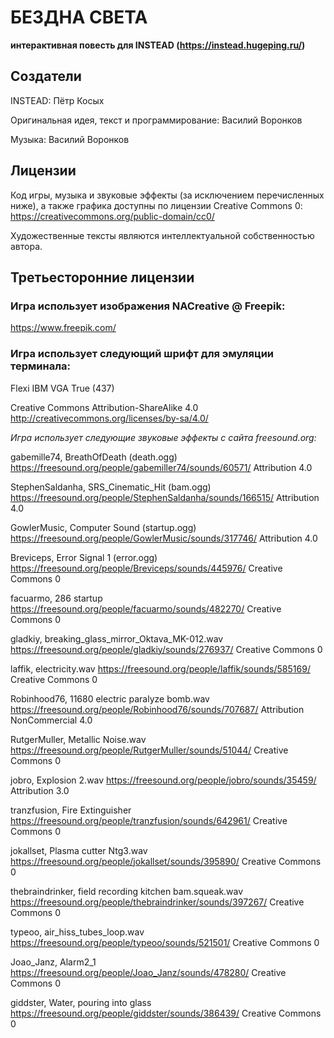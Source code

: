 # БЕЗДНА СВЕТА
**интерактивная повесть для INSTEAD (https://instead.hugeping.ru/)**

## Создатели

INSTEAD: Пётр Косых

Оригинальная идея, текст и программирование: Василий Воронков

Музыка: Василий Воронков

## Лицензии

Код игры, музыка и звуковые эффекты (за исключением перечисленных ниже),
а также графика доступны по лицензии Creative Commons 0:
https://creativecommons.org/public-domain/cc0/

Художественные тексты являются интеллектуальной собственностью автора.

## Третьесторонние лицензии

### Игра использует изображения NACreative @ Freepik:
https://www.freepik.com/

### Игра использует следующий шрифт для эмуляции терминала:
Flexi IBM VGA True (437)

Creative Commons Attribution-ShareAlike 4.0
http://creativecommons.org/licenses/by-sa/4.0/

*Игра использует следующие звуковые эффекты с сайта freesound.org:*

gabemille74, BreathOfDeath (death.ogg)
https://freesound.org/people/gabemiller74/sounds/60571/
Attribution 4.0

StephenSaldanha, SRS_Cinematic_Hit (bam.ogg)
https://freesound.org/people/StephenSaldanha/sounds/166515/
Attribution 4.0

GowlerMusic, Computer Sound (startup.ogg)
https://freesound.org/people/GowlerMusic/sounds/317746/
Attribution 4.0

Breviceps, Error Signal 1 (error.ogg)
https://freesound.org/people/Breviceps/sounds/445976/
Creative Commons 0

facuarmo, 286 startup
https://freesound.org/people/facuarmo/sounds/482270/
Creative Commons 0

gladkiy, breaking_glass_mirror_Oktava_MK-012.wav
https://freesound.org/people/gladkiy/sounds/276937/
Creative Commons 0

laffik, electricity.wav
https://freesound.org/people/laffik/sounds/585169/
Creative Commons 0

Robinhood76, 11680 electric paralyze bomb.wav
https://freesound.org/people/Robinhood76/sounds/707687/
Attribution NonCommercial 4.0

RutgerMuller, Metallic Noise.wav
https://freesound.org/people/RutgerMuller/sounds/51044/
Creative Commons 0

jobro, Explosion 2.wav
https://freesound.org/people/jobro/sounds/35459/
Attribution 3.0

tranzfusion, Fire Extinguisher
https://freesound.org/people/tranzfusion/sounds/642961/
Creative Commons 0

jokallset, Plasma cutter Ntg3.wav
https://freesound.org/people/jokallset/sounds/395890/
Creative Commons 0

thebraindrinker, field recording kitchen bam.squeak.wav
https://freesound.org/people/thebraindrinker/sounds/397267/
Creative Commons 0

typeoo, air_hiss_tubes_loop.wav
https://freesound.org/people/typeoo/sounds/521501/
Creative Commons 0

Joao_Janz, Alarm2_1
https://freesound.org/people/Joao_Janz/sounds/478280/
Creative Commons 0

giddster, Water, pouring into glass
https://freesound.org/people/giddster/sounds/386439/
Creative Commons 0
